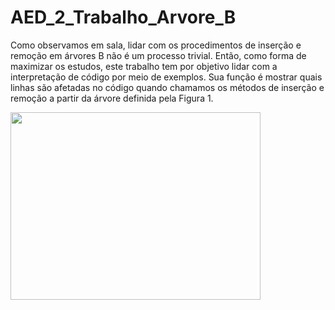 <h1>AED_2_Trabalho_Arvore_B</h1>

Como observamos em sala, lidar com os procedimentos de inserção e remoção em árvores B não é um processo trivial. Então, como forma de maximizar os estudos, este trabalho tem por objetivo lidar com a interpretação de código por meio de exemplos. Sua função é mostrar quais linhas são afetadas no código quando chamamos os métodos de inserção e remoção a partir da árvore definida pela Figura 1.

<p>
	<img src="https://ava.cefetmg.br/pluginfile.php/223032/mod_assign/intro/B.PNG" width="400" height="300">
</p>

